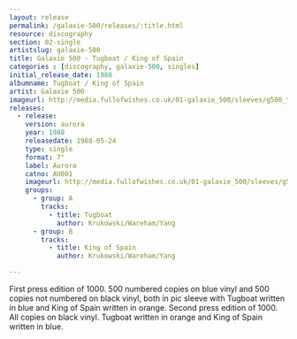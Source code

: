 ```yaml
---
layout: release
permalink: /galaxie-500/releases/:title.html
resource: discography
section: 02-single
artistslug: galaxie-500
title: Galaxie 500 - Tugboat / King of Spain 
categories : [discography, galaxie-500, singles]
initial_release_date: 1988
albumname: Tugboat / King of Spain
artist: Galaxie 500
imageurl: http://media.fullofwishes.co.uk/01-galaxie_500/sleeves/g500_tugboat_a001.jpg
releases:
  - release:
    version: aurora
    year: 1988
    releasedate: 1988-05-24
    type: single
    format: 7"
    label: Aurora
    catno: AU001
    imageurl: http://media.fullofwishes.co.uk/01-galaxie_500/sleeves/g500_tugboat_a001.jpg
    groups:
      - group: A
        tracks:
          - title: Tugboat
            author: Krukowski/Wareham/Yang
      - group: B
        tracks:
          - title: King of Spain
            author: Krukowski/Wareham/Yang

---
```

First press edition of 1000. 500 numbered copies on blue vinyl and 500 copies not numbered on black vinyl, both in pic sleeve with Tugboat written in blue and King of Spain written in orange. 
Second press edition of 1000. All copies on black vinyl. Tugboat written in orange and King of Spain written in blue.
